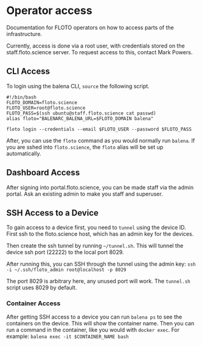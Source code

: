 # Operator access

Documentation for FLOTO operators on how to access parts of the infrastructure.

Currently, access is done via a root user, with credentials stored on the
staff.floto.science server. To request access to this, contact Mark Powers.

## CLI Access

To login using the balena CLI, `source` the following script.

```
#!/bin/bash
FLOTO_DOMAIN=floto.science
FLOTO_USER=root@floto.science
FLOTO_PASS=$(ssh ubuntu@staff.floto.science cat passwd)
alias floto="BALENARC_BALENA_URL=$FLOTO_DOMAIN balena"

floto login --credentials --email $FLOTO_USER --password $FLOTO_PASS
```

After, you can use the `floto` command as you would normally run `balena`.
If you are sshed into `floto.science`, the `floto` alias will be set up
automatically.

## Dashboard Access

After signing into portal.floto.science, you can be made staff via the admin portal. Ask an existing admin to make you staff and superuser.

## SSH Access to a Device

To gain access to a device first, you need to `tunnel` using the device ID.
First ssh to the floto.science host, which has an admin key for the devices.

Then create the ssh tunnel by running `~/tunnel.sh`. This will tunnel the device
ssh port (22222) to the local port 8029.

After running this, you can SSH through the tunnel using the admin key:
`ssh -i ~/.ssh/floto_admin root@localhost -p 8029`

The port 8029 is arbitrary here, any unused port will work. The `tunnel.sh`
script uses 8029 by default.

### Container Access

After getting SSH access to a device you can run `balena ps` to see the
containers on the device. This will show the container name. Then you can run a
command in the container, like you would with `docker exec`. For example:
`balena exec -it $CONTAINER_NAME bash`
